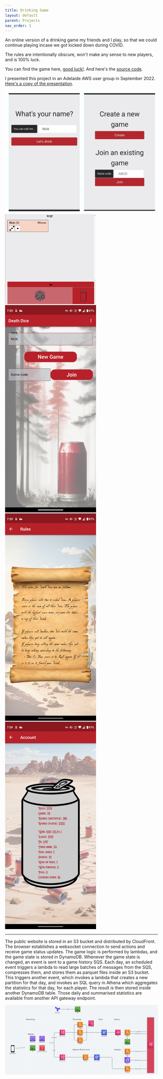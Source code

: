 ```yaml
---
title: Drinking Game
layout: default
parent: Projects
nav_order: 1
---
```


An online version of a drinking game my friends and I play, so that we could continue playing incase we got locked down during COVID.

The rules are intentionally obscure, won't make any sense to new players, and is 100% luck.

You can find the game here, [good luck!]. And here's the [source code].

I presented this project in an Adelaide AWS user group in September 2022. [Here's a copy of the presentation].

<img src="../assets/images/drinking_game00.png" width="500"/>
<img src="../assets/images/drinking_game02.png" width="300"/>
<img src="../assets/images/drinking_game03.png" width="300"/>
<img src="../assets/images/drinking_game04.png" width="300"/>
<img src="../assets/images/drinking_game05.png" width="300"/>

---

The public website is stored in an S3 bucket and distributed by CloudFront. The browser establishes a websocket connection to send actions and receive game status updates. The game logic is performed by lambdas, and the game state is stored in DynamoDB. Whenever the game state is changed, an event is sent to a game history SQS. Each day, an scheduled event triggers a lambda to read large batches of messages from the SQS, compresses them, and stores them as parquet files inside an S3 bucket. This triggers another event, which invokes a lambda that creates a new partition for that day, and invokes an SQL query in Athena which aggregates the statistics for that day, for each player. The result is then stored inside another DynamoDB table. Those daily and summarised statistics are available from another API gateway endpoint.

<img src="../assets/images/drinking_game01.png"/>

[source code]: https://github.com/Nick-Sullivan/death-dice
[Here's a copy of the presentation]: ../assets/pdf/drinking_game.pdf
[good luck!]: https://100percentofthetimehotspaghetti.com/dice.html

